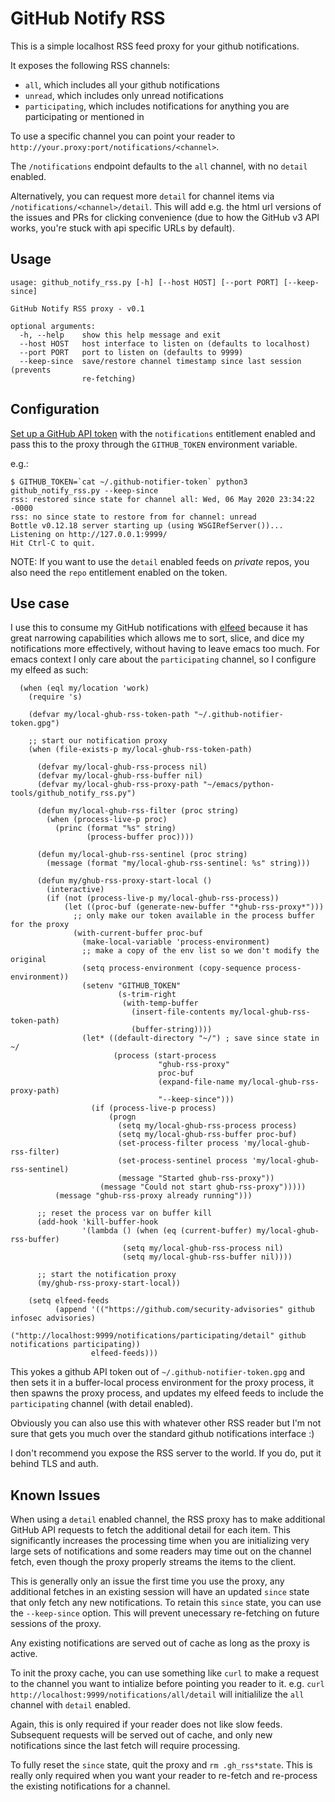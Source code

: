 # GitHub Notify RSS

This is a simple localhost RSS feed proxy for your github notifications.

It exposes the following RSS channels:

- `all`, which includes all your github notifications
- `unread`, which includes only unread notifications
- `participating`, which includes notifications for anything you are participating or mentioned in

To use a specific channel you can point your reader to `http://your.proxy:port/notifications/<channel>`.

The `/notifications` endpoint defaults to the `all` channel, with no `detail` enabled.

Alternatively, you can request more `detail` for channel items via `/notifications/<channel>/detail`. This will add e.g. the html url versions of the issues and PRs for clicking convenience (due to how the GitHub v3 API works, you're stuck with api specific URLs by default).

## Usage

```
usage: github_notify_rss.py [-h] [--host HOST] [--port PORT] [--keep-since]

GitHub Notify RSS proxy - v0.1

optional arguments:
  -h, --help    show this help message and exit
  --host HOST   host interface to listen on (defaults to localhost)
  --port PORT   port to listen on (defaults to 9999)
  --keep-since  save/restore channel timestamp since last session (prevents
                re-fetching)
```

## Configuration

[Set up a GitHub API token](https://help.github.com/en/github/authenticating-to-github/creating-a-personal-access-token-for-the-command-line) with the `notifications` entitlement enabled and pass this to the proxy through the `GITHUB_TOKEN` environment variable.

e.g.:
```
$ GITHUB_TOKEN=`cat ~/.github-notifier-token` python3 github_notify_rss.py --keep-since
rss: restored since state for channel all: Wed, 06 May 2020 23:34:22 -0000
rss: no since state to restore from for channel: unread
Bottle v0.12.18 server starting up (using WSGIRefServer())...
Listening on http://127.0.0.1:9999/
Hit Ctrl-C to quit.
```

NOTE: If you want to use the `detail` enabled feeds on _private_ repos, you also need the `repo` entitlement enabled on the token.

## Use case

I use this to consume my GitHub notifications with [elfeed](https://github.com/skeeto/elfeed) because it has great narrowing capabilities which allows me to sort, slice, and dice my notifications more effectively, without having to leave emacs too much. For emacs context I only care about the `participating` channel, so I configure my elfeed as such:

```elisp
  (when (eql my/location 'work)
    (require 's)

    (defvar my/local-ghub-rss-token-path "~/.github-notifier-token.gpg")

    ;; start our notification proxy
    (when (file-exists-p my/local-ghub-rss-token-path)

      (defvar my/local-ghub-rss-process nil)
      (defvar my/local-ghub-rss-buffer nil)
      (defvar my/local-ghub-rss-proxy-path "~/emacs/python-tools/github_notify_rss.py")

      (defun my/local-ghub-rss-filter (proc string)
        (when (process-live-p proc)
          (princ (format "%s" string)
                 (process-buffer proc))))

      (defun my/local-ghub-rss-sentinel (proc string)
        (message (format "my/local-ghub-rss-sentinel: %s" string)))

      (defun my/ghub-rss-proxy-start-local ()
        (interactive)
        (if (not (process-live-p my/local-ghub-rss-process))
            (let ((proc-buf (generate-new-buffer "*ghub-rss-proxy*")))
              ;; only make our token available in the process buffer for the proxy
              (with-current-buffer proc-buf
                (make-local-variable 'process-environment)
                ;; make a copy of the env list so we don't modify the original
                (setq process-environment (copy-sequence process-environment))
                (setenv "GITHUB_TOKEN"
                        (s-trim-right
                         (with-temp-buffer
                           (insert-file-contents my/local-ghub-rss-token-path)
                           (buffer-string))))
                (let* ((default-directory "~/") ; save since state in ~/
                       (process (start-process
                                 "ghub-rss-proxy"
                                 proc-buf
                                 (expand-file-name my/local-ghub-rss-proxy-path)
                                 "--keep-since")))
                  (if (process-live-p process)
                      (progn
                        (setq my/local-ghub-rss-process process)
                        (setq my/local-ghub-rss-buffer proc-buf)
                        (set-process-filter process 'my/local-ghub-rss-filter)
                        (set-process-sentinel process 'my/local-ghub-rss-sentinel)
                        (message "Started ghub-rss-proxy"))
                    (message "Could not start ghub-rss-proxy")))))
          (message "ghub-rss-proxy already running")))

      ;; reset the process var on buffer kill
      (add-hook 'kill-buffer-hook
                '(lambda () (when (eq (current-buffer) my/local-ghub-rss-buffer)
                         (setq my/local-ghub-rss-process nil)
                         (setq my/local-ghub-rss-buffer nil))))

      ;; start the notification proxy
      (my/ghub-rss-proxy-start-local))

    (setq elfeed-feeds
          (append '(("https://github.com/security-advisories" github infosec advisories)
                    ("http://localhost:9999/notifications/participating/detail" github notifications participating))
                  elfeed-feeds)))
```

This yokes a github API token out of `~/.github-notifier-token.gpg` and then sets it in a buffer-local process environment for the proxy process, it then spawns the proxy process, and updates my elfeed feeds to include the `participating` channel (with detail enabled).

Obviously you can also use this with whatever other RSS reader but I'm not sure that gets you much over the standard github notifications interface :)

I don't recommend you expose the RSS server to the world. If you do, put it behind TLS and auth.

## Known Issues

When using a `detail` enabled channel, the RSS proxy has to make additional GitHub API requests to fetch the additional detail for each item. This significantly increases the processing time when you are initializing very large sets of notifications and some readers may time out on the channel fetch, even though the proxy properly streams the items to the client.

This is generally only an issue the first time you use the proxy, any additional fetches in an existing session will have an updated `since` state that only fetch any new notifications. To retain this `since` state, you can use the `--keep-since` option. This will prevent unecessary re-fetching on future sessions of the proxy.

Any existing notifications are served out of cache as long as the proxy is active.

To init the proxy cache, you can use something like `curl` to make a request to the channel you want to intialize before pointing you reader to it. e.g. `curl http://localhost:9999/notifications/all/detail` will initialilize the `all` channel with `detail` enabled.

Again, this is only required if your reader does not like slow feeds. Subsequent requests will be served out of cache, and only new notifications since the last fetch will require processing.

To fully reset the `since` state, quit the proxy and `rm .gh_rss*state`. This is really only required when you want your reader to re-fetch and re-process the existing notifications for a channel.
